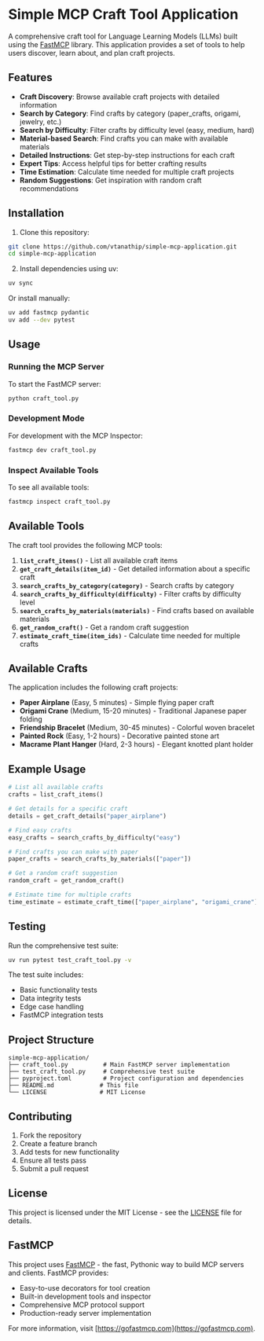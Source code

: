 # Simple MCP Craft Tool Application

A comprehensive craft tool for Language Learning Models (LLMs) built using the [FastMCP](https://gofastmcp.com) library. This application provides a set of tools to help users discover, learn about, and plan craft projects.

## Features

- **Craft Discovery**: Browse available craft projects with detailed information
- **Search by Category**: Find crafts by category (paper_crafts, origami, jewelry, etc.)
- **Search by Difficulty**: Filter crafts by difficulty level (easy, medium, hard)
- **Material-based Search**: Find crafts you can make with available materials
- **Detailed Instructions**: Get step-by-step instructions for each craft
- **Expert Tips**: Access helpful tips for better crafting results
- **Time Estimation**: Calculate time needed for multiple craft projects
- **Random Suggestions**: Get inspiration with random craft recommendations

## Installation

1. Clone this repository:
```bash
git clone https://github.com/vtanathip/simple-mcp-application.git
cd simple-mcp-application
```

2. Install dependencies using uv:
```bash
uv sync
```

Or install manually:
```bash
uv add fastmcp pydantic
uv add --dev pytest
```

## Usage

### Running the MCP Server

To start the FastMCP server:
```bash
python craft_tool.py
```

### Development Mode

For development with the MCP Inspector:
```bash
fastmcp dev craft_tool.py
```

### Inspect Available Tools

To see all available tools:
```bash
fastmcp inspect craft_tool.py
```

## Available Tools

The craft tool provides the following MCP tools:

1. **`list_craft_items()`** - List all available craft items
2. **`get_craft_details(item_id)`** - Get detailed information about a specific craft
3. **`search_crafts_by_category(category)`** - Search crafts by category
4. **`search_crafts_by_difficulty(difficulty)`** - Filter crafts by difficulty level
5. **`search_crafts_by_materials(materials)`** - Find crafts based on available materials
6. **`get_random_craft()`** - Get a random craft suggestion
7. **`estimate_craft_time(item_ids)`** - Calculate time needed for multiple crafts

## Available Crafts

The application includes the following craft projects:

- **Paper Airplane** (Easy, 5 minutes) - Simple flying paper craft
- **Origami Crane** (Medium, 15-20 minutes) - Traditional Japanese paper folding
- **Friendship Bracelet** (Medium, 30-45 minutes) - Colorful woven bracelet
- **Painted Rock** (Easy, 1-2 hours) - Decorative painted stone art
- **Macrame Plant Hanger** (Hard, 2-3 hours) - Elegant knotted plant holder

## Example Usage

```python
# List all available crafts
crafts = list_craft_items()

# Get details for a specific craft
details = get_craft_details("paper_airplane")

# Find easy crafts
easy_crafts = search_crafts_by_difficulty("easy")

# Find crafts you can make with paper
paper_crafts = search_crafts_by_materials(["paper"])

# Get a random craft suggestion
random_craft = get_random_craft()

# Estimate time for multiple crafts
time_estimate = estimate_craft_time(["paper_airplane", "origami_crane"])
```

## Testing

Run the comprehensive test suite:
```bash
uv run pytest test_craft_tool.py -v
```

The test suite includes:
- Basic functionality tests
- Data integrity tests
- Edge case handling
- FastMCP integration tests

## Project Structure

```
simple-mcp-application/
├── craft_tool.py          # Main FastMCP server implementation
├── test_craft_tool.py     # Comprehensive test suite
├── pyproject.toml         # Project configuration and dependencies
├── README.md             # This file
└── LICENSE               # MIT License
```

## Contributing

1. Fork the repository
2. Create a feature branch
3. Add tests for new functionality
4. Ensure all tests pass
5. Submit a pull request

## License

This project is licensed under the MIT License - see the [LICENSE](LICENSE) file for details.

## FastMCP

This project uses [FastMCP](https://gofastmcp.com) - the fast, Pythonic way to build MCP servers and clients. FastMCP provides:

- Easy-to-use decorators for tool creation
- Built-in development tools and inspector
- Comprehensive MCP protocol support
- Production-ready server implementation

For more information, visit [https://gofastmcp.com](https://gofastmcp.com).
